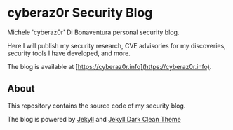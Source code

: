 # cyberaz0r Security Blog
Michele 'cyberaz0r' Di Bonaventura personal security blog.

Here I will publish my security research, CVE advisories for my discoveries, security tools I have developed, and more.

The blog is available at [https://cyberaz0r.info](https://cyberaz0r.info).

## About
This repository contains the source code of my security blog.

The blog is powered by [Jekyll](https://jekyllrb.com) and [Jekyll Dark Clean Theme](https://github.com/streetturtle/jekyll-clean-dark)